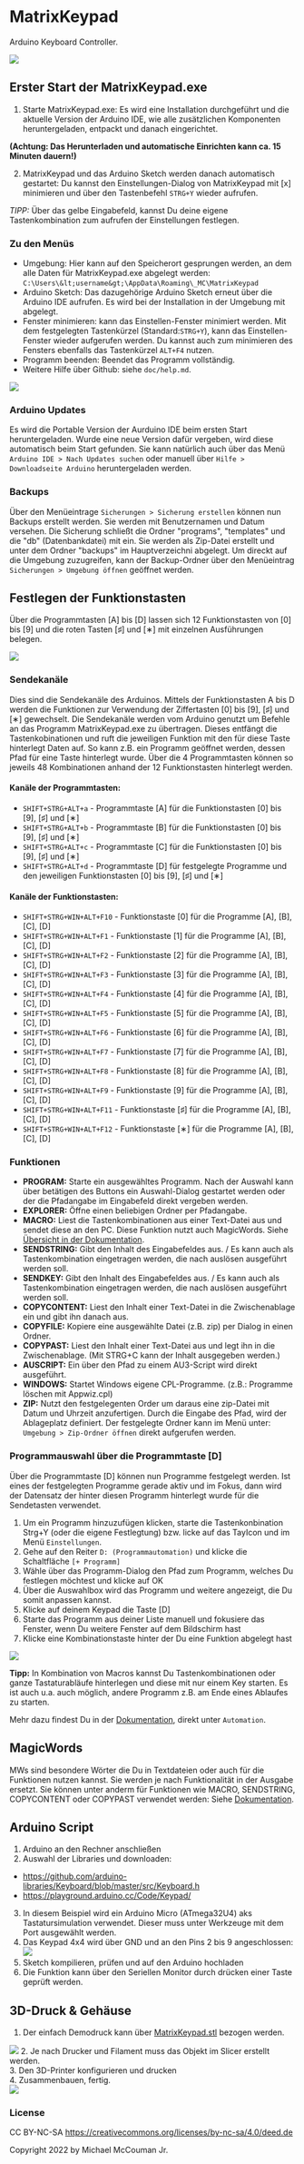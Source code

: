 # MatrixKeypad
Arduino Keyboard Controller.

<img src="https://github.com/ArduinoNanoProjects/MatrixKeypad/blob/main/screenshot1.jpg"/>


## Erster Start der MatrixKeypad.exe

1. Starte MatrixKeypad.exe: Es wird eine Installation durchgeführt und die aktuelle Version der Arduino IDE, wie alle zusätzlichen Komponenten heruntergeladen, entpackt und danach eingerichtet.

  **(Achtung: Das Herunterladen und automatische Einrichten kann ca. 15 Minuten dauern!)**

2. MatrixKeypad und das Arduino Sketch werden danach automatisch gestartet: Du kannst den Einstellungen-Dialog von MatrixKeypad mit [x] minimieren und über den Tastenbefehl `STRG+Y` wieder aufrufen. 

_TIPP:_ Über das gelbe Eingabefeld, kannst Du deine eigene Tastenkombination zum aufrufen der Einstellungen festlegen.

### Zu den Menüs
- Umgebung: Hier kann auf den Speicherort gesprungen werden, an dem alle Daten für MatrixKeypad.exe abgelegt werden:
`C:\Users\&lt;username&gt;\AppData\Roaming\_MC\MatrixKeypad`
- Arduino Sketch: Das dazugehörige Arduino Sketch erneut über die Arduino IDE aufrufen. Es wird bei der Installation in der Umgebung mit abgelegt.
- Fenster minimieren: kann das Einstellen-Fenster minimiert werden. Mit dem festgelegten Tastenkürzel (Standard:`STRG+Y`), kann das Einstellen-Fenster wieder aufgerufen werden. Du kannst auch zum minimieren des Fensters ebenfalls das Tastenkürzel `ALT+F4` nutzen.
- Programm beenden: Beendet das Programm vollständig.
- Weitere Hilfe über Github: siehe `doc/help.md`.

<img src="https://github.com/ArduinoNanoProjects/MatrixKeypad/blob/main/screenshot3.jpg"/>

### Arduino Updates
Es wird die Portable Version der Aurduino IDE beim ersten Start heruntergeladen. 
Wurde eine neue Version dafür vergeben, wird diese automatisch beim Start gefunden. 
Sie kann natürlich auch über das Menü `Arduino IDE > Nach Updates suchen` oder manuell über `Hilfe > Downloadseite Arduino` heruntergeladen werden.

### Backups 
Über den Menüeintrage `Sicherungen > Sicherung erstellen` können nun Backups erstellt werden. Sie werden mit Benutzernamen und Datum versehen. Die Sicherung schließt die Ordner "programs", "templates" und die "db" (Datenbankdatei) mit ein. Sie werden als Zip-Datei erstellt und unter dem Ordner "backups" im Hauptverzeichni abgelegt. Um direckt auf die Umgebung zuzugreifen, kann der Backup-Ordner über den Menüeintrag `Sicherungen > Umgebung öffnen` geöffnet werden.



## Festlegen der Funktionstasten

Über die Programmtasten [A] bis [D] lassen sich 12 Funktionstasten von [0] bis [9] und die roten Tasten [&#9839;] und [&lowast;] mit einzelnen Ausführungen belegen.

<img src="https://github.com/ArduinoNanoProjects/MatrixKeypad/blob/main/screenshot4.jpg"/>


### Sendekanäle

Dies sind die Sendekanäle des Arduinos. Mittels der Funktionstasten A bis D werden die Funktionen zur Verwendung der Ziffertasten [0] bis [9], [&#9839;] und [&lowast;] gewechselt. Die Sendekanäle werden vom Arduino genutzt um Befehle an das Programm MatrixKeypad.exe zu übertragen. Dieses entfängt die Tastenkobinationen und ruft die jeweiligen Funktion mit den für diese Taste hinterlegt Daten auf. So kann z.B. ein Programm geöffnet werden, dessen Pfad für eine Taste hinterlegt wurde. Über die 4 Programmtasten können so jeweils 48 Kombinationen anhand der 12 Funktionstasten hinterlegt werden.

#### Kanäle der Programmtasten:
- `SHIFT+STRG+ALT+a` - Programmtaste [A] für die Funktionstasten [0] bis [9], [&#9839;] und [&lowast;]<br>
- `SHIFT+STRG+ALT+b` - Programmtaste [B] für die Funktionstasten [0] bis [9], [&#9839;] und [&lowast;]<br>
- `SHIFT+STRG+ALT+c` - Programmtaste [C] für die Funktionstasten [0] bis [9], [&#9839;] und [&lowast;]<br>
- `SHIFT+STRG+ALT+d` - Programmtaste [D] für festgelegte Programme und den jeweiligen Funktionstasten [0] bis [9], [&#9839;] und [&lowast;]<br>

#### Kanäle der Funktionstasten:
- `SHIFT+STRG+WIN+ALT+F10` - Funktionstaste [0] für die Programme [A], [B], [C], [D] <br>
- `SHIFT+STRG+WIN+ALT+F1` - Funktionstaste [1] für die Programme [A], [B], [C], [D] <br>
- `SHIFT+STRG+WIN+ALT+F2` - Funktionstaste [2] für die Programme [A], [B], [C], [D] <br>
- `SHIFT+STRG+WIN+ALT+F3` - Funktionstaste [3] für die Programme [A], [B], [C], [D] <br>
- `SHIFT+STRG+WIN+ALT+F4` - Funktionstaste [4] für die Programme [A], [B], [C], [D] <br>
- `SHIFT+STRG+WIN+ALT+F5` - Funktionstaste [5] für die Programme [A], [B], [C], [D] <br>
- `SHIFT+STRG+WIN+ALT+F6` - Funktionstaste [6] für die Programme [A], [B], [C], [D] <br>
- `SHIFT+STRG+WIN+ALT+F7` - Funktionstaste [7] für die Programme [A], [B], [C], [D] <br>
- `SHIFT+STRG+WIN+ALT+F8` - Funktionstaste [8] für die Programme [A], [B], [C], [D] <br>
- `SHIFT+STRG+WIN+ALT+F9` - Funktionstaste [9] für die Programme [A], [B], [C], [D] <br>
- `SHIFT+STRG+WIN+ALT+F11` - Funktionstaste [&#9839;] für die Programme [A], [B], [C], [D] <br>
- `SHIFT+STRG+WIN+ALT+F12` - Funktionstaste [&lowast;] für die Programme [A], [B], [C], [D] <br>

### Funktionen
- **PROGRAM:** Starte ein ausgewähltes Programm. Nach der Auswahl kann über betätigen des Buttons ein Auswahl-Dialog gestartet werden oder der die Pfadangabe im Eingabefeld direkt vergeben werden.
- **EXPLORER:** Öffne einen beliebigen Ordner per Pfadangabe.
- **MACRO:** Liest die Tastenkombinationen aus einer Text-Datei aus und sendet diese an den PC. Diese Funktion nutzt auch MagicWords. Siehe <a href="https://github.com/ArduinoNanoProjects/MatrixKeypad/blob/main/doc/help.md">Übersicht in der Dokumentation</a>.
- **SENDSTRING:** Gibt den Inhalt des Eingabefeldes aus. / Es kann auch als Tastenkombination eingetragen werden, die nach auslösen ausgeführt werden soll.
- **SENDKEY:** Gibt den Inhalt des Eingabefeldes aus. / Es kann auch als Tastenkombination eingetragen werden, die nach auslösen ausgeführt werden soll.
- **COPYCONTENT:** Liest den Inhalt einer Text-Datei in die Zwischenablage ein und gibt ihn danach aus.
- **COPYFILE:** Kopiere eine ausgewählte Datei (z.B. zip) per Dialog in einen Ordner. 
- **COPYPAST:** Liest den Inhalt einer Text-Datei aus und legt ihn in die Zwischenablage. (Mit STRG+C kann der Inhalt ausgegeben werden.)
- **AUSCRIPT:** Ein über den Pfad zu einem AU3-Script wird direkt ausgeführt.
- **WINDOWS:** Startet Windows eigene CPL-Programme. (z.B.: Programme löschen mit Appwiz.cpl)
- **ZIP:** Nutzt den festgelegenten Order um daraus eine zip-Datei mit Datum und Uhrzeit anzufertigen. Durch die Eingabe des Pfad, wird der Ablageplatz definiert. Der festgelegte Ordner kann im Menü unter: `Umgebung > Zip-Ordner öffnen` direkt aufgerufen werden.


### Programmauswahl über die Programmtaste [D]
Über die Programmtaste [D] können nun Programme festgelegt werden. Ist eines der festgelegten Programme gerade aktiv und im Fokus, dann wird der Datensatz der hinter diesen Programm hinterlegt wurde für die Sendetasten verwendet.

1. Um ein Programm hinzuzufügen klicken, starte die Tastenkonbination Strg+Y (oder die eigene Festlegtung) bzw. licke auf das TayIcon und im Menü `Einstellungen`.
2. Gehe auf den Reiter `D: (Programmautomation)` und klicke die Schaltfläche `[+ Programm]`
3. Wähle über das Programm-Dialog den Pfad zum Programm, welches Du festlegen möchtest und klicke auf OK
4. Über die Auswahlbox wird das Programm und weitere angezeigt, die Du somit anpassen kannst.
5. Klicke auf deinem Keypad die Taste [D]
6. Starte das Programm aus deiner Liste manuell und fokusiere das Fenster, wenn Du weitere Fenster auf dem Bildschirm hast
7. Klicke eine Kombinationstaste hinter der Du eine Funktion abgelegt hast

<img src="https://github.com/ArduinoNanoProjects/MatrixKeypad/blob/main/screenshot7.jpg"/>

**Tipp:** In Kombination von Macros kannst Du Tastenkombinationen oder ganze Tastaturabläufe hinterlegen und diese mit nur einem Key starten. Es ist auch u.a. auch möglich, andere Programm z.B. am Ende eines Ablaufes zu starten.

Mehr dazu findest Du in der <a href="https://github.com/ArduinoNanoProjects/MatrixKeypad/blob/main/doc/help.md#Automation">Dokumentation</a>, direkt unter `Automation`.


## MagicWords

MWs sind besondere Wörter die Du in Textdateien oder auch für die Funktionen nutzen kannst. Sie werden je nach Funktionalität in der Ausgabe ersetzt. Sie können unter anderm für Funktionen wie MACRO, SENDSTRING, COPYCONTENT oder COPYPAST verwendet werden: Siehe <a href="https://github.com/ArduinoNanoProjects/MatrixKeypad/blob/main/doc/help.md#magicwords">Dokumentation</a>.


## Arduino Script

1. Arduino an den Rechner anschließen
2. Auswahl der Libraries und downloaden:
- https://github.com/arduino-libraries/Keyboard/blob/master/src/Keyboard.h
- https://playground.arduino.cc/Code/Keypad/
3. In diesem Beispiel wird ein Arduino Micro (ATmega32U4) aks Tastatursimulation verwendet.
Dieser muss unter Werkzeuge mit dem Port ausgewählt werden.
4. Das Keypad 4x4 wird über GND und an den Pins 2 bis 9 angeschlossen: <img src="https://github.com/ArduinoNanoProjects/MatrixKeypad/blob/main/screenshot5.jpg"/>
5. Sketch kompilieren, prüfen und auf den Arduino hochladen<br>
6. Die Funktion kann über den Seriellen Monitor durch drücken einer Taste geprüft werden.



## 3D-Druck & Gehäuse

1. Der einfach Demodruck kann über <a href="https://github.com/ArduinoNanoProjects/MatrixKeypad/blob/main/3dPrint/MatrixKeypad.stl">MatrixKeypad.stl</a> bezogen werden.
<img src="https://github.com/ArduinoNanoProjects/MatrixKeypad/blob/main/screenshot6.jpg"/>
2. Je nach Drucker und Filament muss das Objekt im Slicer erstellt werden.<br>
3. Den 3D-Printer konfigurieren und drucken  <br>
4. Zusammenbauen, fertig.<br>
<img src="https://github.com/ArduinoNanoProjects/MatrixKeypad/blob/main/screenshot2.jpg"/>


### License

CC BY-NC-SA
https://creativecommons.org/licenses/by-nc-sa/4.0/deed.de

Copyright 2022 by Michael McCouman Jr.